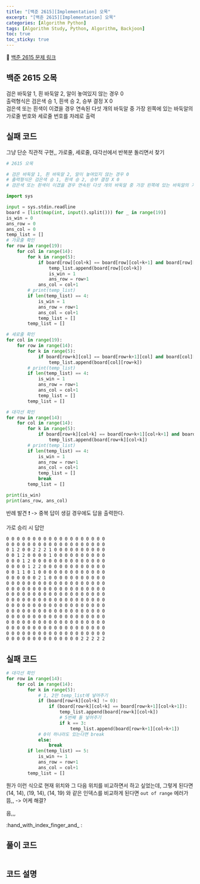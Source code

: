 ```yaml
---
title: "[백준 2615][Implementation] 오목"
excerpt: "[백준 2615][Implementation] 오목"
categories: [Algorithm Python]
tags: [Algorithm Study, Python, Algorithm, Backjoon]
toc: true
toc_sticky: true
---
```


📌 [백준 2615 문제 링크](https://www.acmicpc.net/problem/2615) <br>

## 백준 2615 오목

검은 바둑알 1, 흰 바둑알 2, 알이 놓여있지 않는 경우 0 <br>
출력형식은 검은색 승 1, 흰색 승 2, 승부 결정 X 0 <br>
검은색 또는 흰색이 이겼을 경우 연속된 다섯 개의 바둑알 중 가장 왼쪽에 있는 바둑알의 가로줄 번호와 세로줄 번호를 차레로 출력 <br>

## 실패 코드

그냥 단순 직관적 구현,, 가로줄, 세로줄, 대각선에서 반복분 돌리면서 찾기

```python
# 2615 오목

# 검은 바둑알 1, 흰 바둑알 2, 알이 놓여있지 않는 경우 0
# 출력형식은 검은색 승 1, 흰색 승 2, 승부 결정 X 0
# 검은색 또는 흰색이 이겼을 경우 연속된 다섯 개의 바둑알 중 가장 왼쪽에 있는 바둑알의 가로줄 번호와 세로줄 번호를 차레로 출력

import sys

input = sys.stdin.readline
board = [list(map(int, input().split())) for _ in range(19)]
is_win = 0
ans_row = 0
ans_col = 0
temp_list = []
# 가로줄 확인
for row in range(19):
    for col in range(14):
        for k in range(5):
            if board[row][col+k] == board[row][col+k+1] and board[row][col+k] != 0:
                temp_list.append(board[row][col+k])
                is_win = 1
                ans_row = row+1
            ans_col = col+1
        # print(temp_list)
        if len(temp_list) == 4:
            is_win = 1
            ans_row = row+1
            ans_col = col+1
            temp_list = []
        temp_list = []

# 세로줄 확인
for col in range(19):
    for row in range(14):
        for k in range(5):
            if board[row+k][col] == board[row+k+1][col] and board[col][row+k] != 0:
                temp_list.append(board[col][row+k])
        # print(temp_list)
        if len(temp_list) == 4:
            is_win = 1
            ans_row = row+1
            ans_col = col+1
            temp_list = []
        temp_list = []

# 대각선 확인
for row in range(14):
    for col in range(14):
        for k in range(5):
            if board[row+k][col+k] == board[row+k+1][col+k+1] and board[row+k][col+k] != 0:
                temp_list.append(board[row+k][col+k])
        # print(temp_list)
        if len(temp_list) == 4:
            is_win = 1
            ans_row = row+1
            ans_col = col+1
            temp_list = []
            break
        temp_list = []

print(is_win)
print(ans_row, ans_col)
```

반례 발견 ❗ -> 중복 답이 생길 경우에도 답을 출력한다. <br>

가로 승리 시 답안 <br>

```txt
0 0 0 0 0 0 0 0 0 0 0 0 0 0 0 0 0 0 0
0 0 0 0 0 0 0 0 0 0 0 0 0 0 0 0 0 0 0
0 1 2 0 0 2 2 2 1 0 0 0 0 0 0 0 0 0 0
0 0 1 2 0 0 0 0 1 0 0 0 0 0 0 0 0 0 0
0 0 0 1 2 0 0 0 0 0 0 0 0 0 0 0 0 0 0
0 0 0 0 1 2 2 0 0 0 0 0 0 0 0 0 0 0 0
0 0 1 1 0 1 0 0 0 0 0 0 0 0 0 0 0 0 0
0 0 0 0 0 0 2 1 0 0 0 0 0 0 0 0 0 0 0
0 0 0 0 0 0 0 0 0 0 0 0 0 0 0 0 0 0 0
0 0 0 0 0 0 0 0 0 0 0 0 0 0 0 0 0 0 0
0 0 0 0 0 0 0 0 0 0 0 0 0 0 0 0 0 0 0
0 0 0 0 0 0 0 0 0 0 0 0 0 0 0 0 0 0 0
0 0 0 0 0 0 0 0 0 0 0 0 0 0 0 0 0 0 0
0 0 0 0 0 0 0 0 0 0 0 0 0 0 0 0 0 0 0
0 0 0 0 0 0 0 0 0 0 0 0 0 0 0 0 0 0 0
0 0 0 0 0 0 0 0 0 0 0 0 0 0 0 0 0 0 0
0 0 0 0 0 0 0 0 0 0 0 0 0 0 0 0 0 0 0
0 0 0 0 0 0 0 0 0 0 0 0 0 0 0 0 0 0 0
0 0 0 0 0 0 0 0 0 0 0 0 0 0 2 2 2 2 2
```

## 실패 코드

```python
# 대각선 확인
for row in range(14):
    for col in range(14):
        for k in range(5):
            # 1, 2만 temp_list에 넣어주기
            if (board[row+k][col+k] != 0):
                if (board[row+k][col+k] == board[row+k+1][col+k+1]):
                    temp_list.append(board[row+k][col+k])
                    # 5번째 돌 넣어주기
                    if k == 3:
                        temp_list.append(board[row+k+1][col+k+1])  
            # 0이 하나라도 있는다면 break
            else:
                break
        if len(temp_list) == 5:
            is_win += 1
            ans_row = row+1
            ans_col = col+1
        temp_list = []
```

뭔가 이런 식으로 현재 위치와 그 다음 위치를 비교하면서 하고 싶었는데, 그렇게 된다면 (14, 14), (19, 14), (14, 19) 와 같은 인덱스를 비교하게 된다면 `out of range` 에러가 뜸,, -> 어케 해결? 

음,,, 

:hand_with_index_finger_and_ :

## 풀이 코드

```python

```

## 코드 설명
